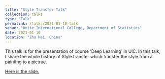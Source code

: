 ```yaml
---
title: "Style Transfer Talk"
collection: talks
type: "Talk"
permalink: /talks/2021-01-10-talk
venue: "Unite International College, Department of Statistics"
date: 2021-01-10
location: "Zhu Hai, China"
---
```


This talk is for the presentation of course 'Deep Learning' in UIC. In this talk, I share the whole history of Style transfer which transfer the style from a painting to a pictrue.

[Here is the slide.](https://cretaceousmart.github.io/files/Style_Transfer.pdf)

